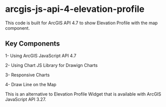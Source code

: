 # arcgis-js-api-4-elevation-profile

This code is built for ArcGIS API 4.7 to show Elevation Profile with the map component. 


## Key Components

1- Using ArcGIS JavaScript API 4.7 

2- Using Chart JS Library for Drawign Charts

3- Responsive Charts

4- Draw Line on the Map


This is an alternative to Elevation Profile Widget that is available with ArcGIS JavaScript API 3.27. 



